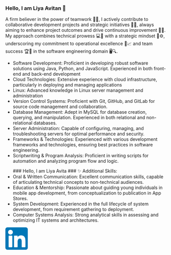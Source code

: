 ### Hello, I am Liya Avitan 👋

A firm believer in the power of teamwork 👥🌱, I actively contribute to collaborative development projects and strategic initiatives 🤝💼, always aiming to enhance project outcomes and drive continuous improvement 🚀🍃. My approach combines technical prowess 💻🔧 with a strategic mindset 🧠⚙️, underscoring my commitment to operational excellence 🌟📈 and team success 🏆🍂 in the software engineering domain 🖥️🔍.

<ul dir = "auto">
  <li> Software Development: Proficient in developing robust software solutions using Java, Python, and JavaScript. Experienced in both front-end and back-end development</li>
  <li> Cloud Technologies: Extensive experience with cloud infrastructure, particularly in deploying and managing applications</li>
  <li> Linux: Advanced knowledge in Linux server management and administration</li>
  <li> Version Control Systems: Proficient with Git, GitHub, and GitLab for source code management and collaboration.</li>
  <li> Database Management: Adept in MySQL for database creation, querying, and manipulation. Experienced in both relational and non-relational databases.</li>
  <li> Server Administration: Capable of configuring, managing, and troubleshooting servers for optimal performance and security.</li>
  <li> Frameworks & Technologies: Experienced with various development frameworks and technologies, ensuring best practices in software engineering.</li>
  <li> Scriptwriting & Program Analysis: Proficient in writing scripts for automation and analyzing program flow and logic.</li>
</ul>
<ul dir = "skills">
  ### Hello, I am Liya Avita
### ✨ Additional Skills:
  <li> Oral & Written Communication: Excellent communication skills, capable of articulating technical concepts to non-technical audiences.</li>
  <li> Education & Mentorship: Passionate about guiding young individuals in mobile app development, from conceptualization to publication in App Stores.</li>
  <li> System Development: Experienced in the full lifecycle of system development, from requirement gathering to deployment.</li>
  <li> Computer Systems Analysis: Strong analytical skills in assessing and optimizing IT systems and architectures.</li>
 
</ul>
<a href="https://www.linkedin.com/in/liya-hanny-avitan-a81b30162/" target="_blank" title="My Linkdin profile" rel="nofollow">
  <img src="img/social/linkdin.png" height="70" style="max-width: 100%;">
</a>
<!--
**Ayo1a/Ayo1a** is a ✨ _special_ ✨ repository because its `README.md` (this file) appears on your GitHub profile.

Here are some ideas to get you started:

- 🔭 I’m currently working on ...
- 🌱 I’m currently learning ...
- 👯 I’m looking to collaborate on ...
- 🤔 I’m looking for help with ...
- 💬 Ask me about ...
- 📫 How to reach me: ...
- 😄 Pronouns: ...
- ⚡ Fun fact: ...
-->
